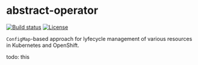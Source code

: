 # abstract-operator

[![Build status](https://travis-ci.org/Jiri-Kremser/spark-operator.svg?branch=master)](https://travis-ci.org/Jiri-Kremser/spark-operator)
[![License](https://img.shields.io/badge/license-Apache--2.0-blue.svg)](http://www.apache.org/licenses/LICENSE-2.0)

`ConfigMap`-based approach for lyfecycle management of various resources in Kubernetes and OpenShift.

todo: this
